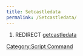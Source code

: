 ```yaml
---
title: Setcastledata
permalink: /Setcastledata/
---
```


1.  REDIRECT [getcastledata](/getcastledata "wikilink")

[Category:Script Command](/Category:Script_Command "wikilink")